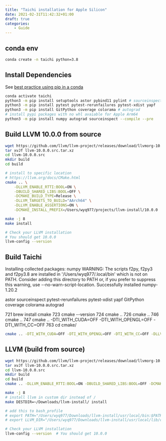 ```yaml
---
title: "Taichi installation for Apple Silicon"
date: 2021-02-31T11:42:32+01:00
draft: true
categories:
    - Guide
---
```


## conda env

```bash
conda create -n taichi python=3.8
```

## Install Dependencies

See [best practice using pip in a conda](https://www.anaconda.com/blog/using-pip-in-a-conda-environment)

```bash
conda activate taichi
python3 -m pip install setuptools astor pybind11 pylint # sourceinspect
python3 -m pip install pytest pytest-rerunfailures pytest-xdist yapf
python3 -m pip install GitPython coverage colorama # autograd
# install pypi packages with no whl avaiable for Apple Arm64
python3 -m pip install numpy autograd sourceinspect --compile --pre
```

## Build LLVM 10.0.0 from source 

```bash
wget https://github.com/llvm/llvm-project/releases/download/llvmorg-10.0.0/llvm-10.0.0.src.tar.xz
tar xvJf llvm-10.0.0.src.tar.xz
cd llvm-10.0.0.src
mkdir build
cd build

# install to specific location
# https://llvm.org/docs/CMake.html
cmake .. \
    -DLLVM_ENABLE_RTTI:BOOL=ON \
    -DBUILD_SHARED_LIBS:BOOL=OFF \
    -DCMAKE_BUILD_TYPE=Release \
    -DLLVM_TARGETS_TO_BUILD="AArch64" \
    -DLLVM_ENABLE_ASSERTIONS=ON \
    -DCMAKE_INSTALL_PREFIX=/Users/wyq977/projects/llvm-install/10.0.0

make -j 8
make install

# Check your LLVM installation
# You should get 10.0.0
llvm-config --version
```

## Build Taichi

Installing collected packages: numpy
  WARNING: The scripts f2py, f2py3 and f2py3.8 are installed in '/Users/wyq977/.local/bin' which is not on PATH.
  Consider adding this directory to PATH or, if you prefer to suppress this warning, use --no-warn-script-location.
Successfully installed numpy-1.20.2

astor
sourceinspect
pytest-rerunfailures
pytest-xdist
yapf
GitPython
coverage
colorama
autograd

  721  brew install cmake
  723  cmake --version
  724  cmake ..
  726  cmake ..
  746  cmake ..
  747  cmake .. -DTI_WITH_CUDA=OFF -DTI_WITH_OPENGL=OFF -DTI_WITH_CC=OFF 
  763  cd cmake/
```bash
cmake .. -DTI_WITH_CUDA=OFF -DTI_WITH_OPENGL=OFF -DTI_WITH_CC=OFF -DLLVM_TARGETS_TO_BUILD="AArch64"
```

## LLVM (build from source)

```bash
wget https://github.com/llvm/llvm-project/releases/download/llvmorg-10.0.0/llvm-10.0.0.src.tar.xz
tar xvJf llvm-10.0.0.src.tar.xz
cd llvm-10.0.0.src
mkdir build
cd build
cmake .. -DLLVM_ENABLE_RTTI:BOOL=ON -DBUILD_SHARED_LIBS:BOOL=OFF -DCMAKE_BUILD_TYPE=Release -DLLVM_TARGETS_TO_BUILD="AArch64" -DLLVM_ENABLE_ASSERTIONS=ON

make -j 8
# install llvm in custom dir instead of /
make DESTDIR=~/Downloads/llvm-install/ install

# add this to bash_profile
# export PATH="/Users/wyq977/Downloads/llvm-install/usr/local/bin:$PATH"   
# export LLVM_DIR="/Users/wyq977/Downloads/llvm-install/usr/local/lib/cmake"

# Check your LLVM installation
llvm-config --version  # You should get 10.0.0
```
